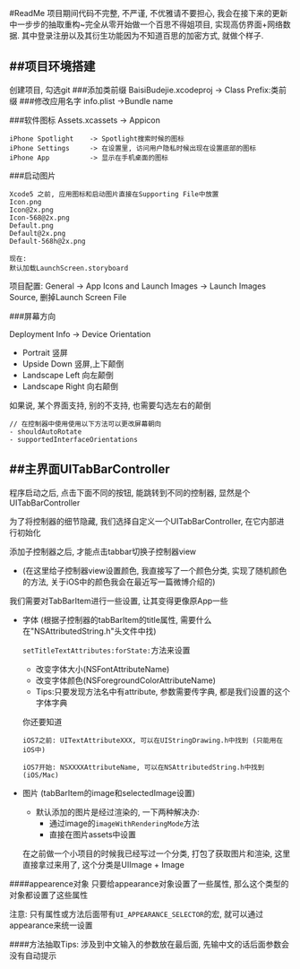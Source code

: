 #ReadMe
项目期间代码不完整, 不严谨, 不优雅请不要担心, 我会在接下来的更新中一步步的抽取重构~完全从零开始做一个百思不得姐项目, 实现高仿界面+网络数据. 其中登录注册以及其衍生功能因为不知道百思的加密方式, 就做个样子.

##项目环境搭建
---
创建项目, 勾选git
###添加类前缀
BaisiBudejie.xcodeproj -> Class Prefix:类前缀
###修改应用名字
info.plist ->Bundle name

###软件图标
 Assets.xcassets -> Appicon

```
iPhone Spotlight	-> Spotlight搜索时候的图标
iPhone Settings		-> 在设置里, 访问用户隐私时候出现在设置底部的图标
iPhone App			-> 显示在手机桌面的图标
```

###启动图片

```
Xcode5 之前, 应用图标和启动图片直接在Supporting File中放置
Icon.png
Icon@2x.png
Icon-568@2x.png
Default.png
Default@2x.png
Default-568h@2x.png

现在:
默认加载LaunchScreen.storyboard
```
项目配置: General -> App Icons and Launch Images -> Launch Images Source, 删掉Launch Screen File

###屏幕方向

Deployment Info -> Device Orientation

- Portrait 竖屏
- Upside Down 竖屏,上下颠倒
- Landscape Left 向左颠倒
- Landscape Right 向右颠倒

如果说, 某个界面支持, 别的不支持, 也需要勾选左右的颠倒

```
// 在控制器中使用使用以下方法可以更改屏幕朝向
- shouldAutoRotate
- supportedInterfaceOrientations
```

##主界面UITabBarController
---
程序启动之后, 点击下面不同的按钮, 能跳转到不同的控制器, 显然是个UITabBarController

为了将控制器的细节隐藏, 我们选择自定义一个UITabBarController, 在它内部进行初始化

添加子控制器之后, 才能点击tabbar切换子控制器view

- (在这里给子控制器view设置颜色, 我直接写了一个颜色分类, 实现了随机颜色的方法, 关于iOS中的颜色我会在最近写一篇微博介绍的)

我们需要对TabBarItem进行一些设置, 让其变得更像原App一些

- 字体 (根据子控制器的tabBarItem的title属性, 需要什么在"NSAttributedString.h"头文件中找)

	`setTitleTextAttributes:forState:`方法来设置
	- 改变字体大小(NSFontAttributeName)
	- 改变字体颜色(NSForegroundColorAttributeName)
	- Tips:只要发现方法名中有attribute, 参数需要传字典, 都是我们设置的这个字体字典

	你还要知道
	
	```
	iOS7之前: UITextAttributeXXX, 可以在UIStringDrawing.h中找到 (只能用在iOS中)
	
	iOS7开始: NSXXXXAttributeName, 可以在NSAttributedString.h中找到 (iOS/Mac)
	```
- 图片 (tabBarItem的image和selectedImage设置)
	- 默认添加的图片是经过渲染的, 一下两种解决办:
		- 通过image的`imageWithRenderingMode`方法
		- 直接在图片assets中设置
		
	在之前做一个小项目的时候我已经写过一个分类, 打包了获取图片和渲染, 这里直接拿过来用了, 这个分类是UIImage + Image
		
####appearence对象
只要给appearance对象设置了一些属性, 那么这个类型的对象都设置了这些属性

注意: 只有属性或方法后面带有`UI_APPEARANCE_SELECTOR`的宏, 就可以通过appearance来统一设置

####方法抽取Tips: 涉及到中文输入的参数放在最后面, 先输中文的话后面参数会没有自动提示